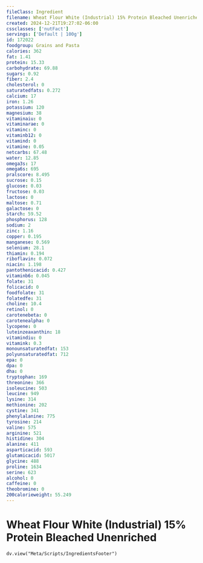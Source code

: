 ```yaml
---
fileClass: Ingredient
filename: Wheat Flour White (Industrial) 15% Protein Bleached Unenriched
created: 2024-12-21T19:27:02-06:00
cssclasses: ['nutFact']
servings: ['Default | 100g']
id: 172022
foodgroup: Grains and Pasta
calories: 362
fat: 1.41
protein: 15.33
carbohydrate: 69.88
sugars: 0.92
fiber: 2.4
cholesterol: 0
saturatedfats: 0.272
calcium: 17
iron: 1.26
potassium: 120
magnesium: 38
vitaminaiu: 0
vitaminarae: 0
vitaminc: 0
vitaminb12: 0
vitamind: 0
vitamine: 0.05
netcarbs: 67.48
water: 12.85
omega3s: 17
omega6s: 695
pralscore: 8.495
sucrose: 0.15
glucose: 0.03
fructose: 0.03
lactose: 0
maltose: 0.71
galactose: 0
starch: 59.52
phosphorus: 128
sodium: 2
zinc: 1.16
copper: 0.195
manganese: 0.569
selenium: 28.1
thiamin: 0.194
riboflavin: 0.072
niacin: 1.198
pantothenicacid: 0.427
vitaminb6: 0.045
folate: 31
folicacid: 0
foodfolate: 31
folatedfe: 31
choline: 10.4
retinol: 0
carotenebeta: 0
carotenealpha: 0
lycopene: 0
luteinzeaxanthin: 18
vitamindiu: 0
vitamink: 0.3
monounsaturatedfat: 153
polyunsaturatedfat: 712
epa: 0
dpa: 0
dha: 0
tryptophan: 169
threonine: 366
isoleucine: 503
leucine: 949
lysine: 314
methionine: 202
cystine: 341
phenylalanine: 775
tyrosine: 214
valine: 575
arginine: 521
histidine: 304
alanine: 411
asparticacid: 593
glutamicacid: 5017
glycine: 488
proline: 1634
serine: 623
alcohol: 0
caffeine: 0
theobromine: 0
200calorieweight: 55.249
---
```


# Wheat Flour White (Industrial) 15% Protein Bleached Unenriched

```dataviewjs
dv.view("Meta/Scripts/IngredientsFooter")
```